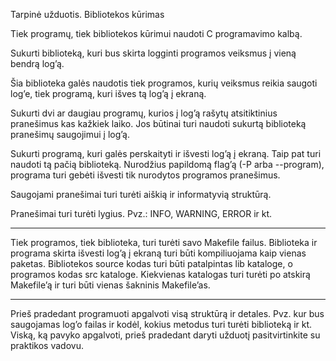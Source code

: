 Tarpinė užduotis. Bibliotekos kūrimas

Tiek programų, tiek bibliotekos kūrimui naudoti C programavimo kalbą. 

Sukurti biblioteką, kuri bus skirta logginti programos veiksmus į vieną bendrą log’ą.

Šia biblioteka galės naudotis tiek programos, kurių veiksmus reikia saugoti log’e, tiek programą, kuri išves tą log’ą į ekraną.

Sukurti dvi ar daugiau programų, kurios į log’ą rašytų atsitiktinius pranešimus kas kažkiek laiko. Jos būtinai turi naudoti sukurtą biblioteką pranešimų saugojimui į log’ą.

Sukurti programą, kuri galės perskaityti ir išvesti log’ą į ekraną. Taip pat turi naudoti tą pačią biblioteką. Nurodžius papildomą flag’ą (-P arba --program), programa turi gebėti išvesti tik nurodytos programos pranešimus.

Saugojami pranešimai turi turėti aiškią ir informatyvią struktūrą.

Pranešimai turi turėti lygius. Pvz.: INFO, WARNING, ERROR ir kt.

----------------------------------------------------------------------------------------------------------------------------------------------------------------------------------------------

Tiek programos, tiek biblioteka, turi turėti savo Makefile failus. Biblioteka ir programa skirta išvesti log’ą į ekraną turi būti kompiliuojama kaip vienas paketas. Bibliotekos source kodas turi būti patalpintas lib kataloge, o programos kodas src kataloge. Kiekvienas katalogas turi turėti po atskirą Makefile’ą ir turi būti vienas šakninis Makefile’as.

----------------------------------------------------------------------------------------------------------------------------------------------------------------------------------------------

Prieš pradedant programuoti apgalvoti visą struktūrą ir detales. Pvz. kur bus saugojamas log’o failas ir kodėl, kokius metodus turi turėti biblioteką ir kt. Viską, ką pavyko apgalvoti, prieš pradedant daryti užduotį pasitvirtinkite su praktikos vadovu.

